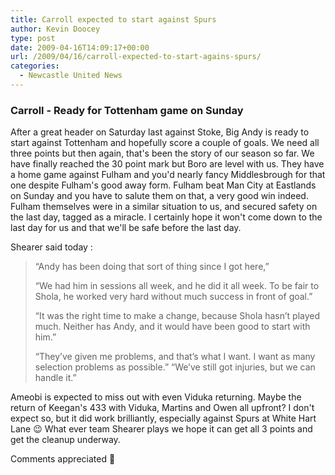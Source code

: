 ```yaml
---
title: Carroll expected to start against Spurs
author: Kevin Doocey
type: post
date: 2009-04-16T14:09:17+00:00
url: /2009/04/16/carroll-expected-to-start-agains-spurs/
categories:
  - Newcastle United News
---
```


### Carroll - Ready for Tottenham game on Sunday

After a great header on Saturday last against Stoke, Big Andy is ready to start against Tottenham and hopefully score a couple of goals. We need all three points but then again, that's been the story of our season so far. We have finally reached the 30 point mark but Boro are level with us. They have a home game against Fulham and you'd nearly fancy Middlesbrough for that one despite Fulham's good away form. Fulham beat Man City at Eastlands on Sunday and you have to salute them on that, a very good win indeed. Fulham themselves were in a similar situation to us, and secured safety on the last day, tagged as a miracle. I certainly hope it won't come down to the last day for us and that we'll be safe before the last day.

Shearer said today :

> “Andy has been doing that sort of thing since I got here,”
>
> “We had him in sessions all week, and he did it all week. To be fair to Shola, he worked very hard without much success in front of goal.”
>
> “It was the right time to make a change, because Shola hasn’t played much. Neither has Andy, and it would have been good to start with him.”
>
> “They’ve given me problems, and that’s what I want. I want as many selection problems as possible.” “We’ve still got injuries, but we can handle it.”

Ameobi is expected to miss out with even Viduka returning. Maybe the return of Keegan's 433 with Viduka, Martins and Owen all upfront? I don't expect so, but it did work brilliantly, especially against Spurs at White Hart Lane 😉 What ever team Shearer plays we hope it can get all 3 points and get the cleanup underway.

Comments appreciated 🙂
